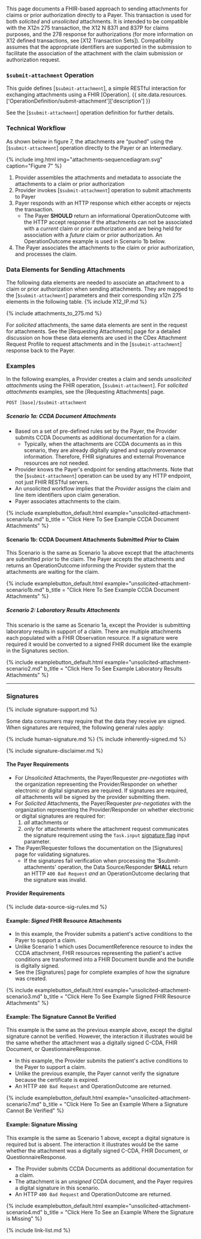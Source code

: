 

This page documents a FHIR-based approach to sending attachments for claims or prior authorization directly to a Payer. This transaction is used for both *solicited* and *unsolicited* attachments. It is intended to be compatible with the X12n 275 transaction, <span class="bg-success" markdown="1">the X12 N 837I and 837P for claims purposes, and the 278 response for authorizations (for more information on X12 defined transactions, see [X12 Transaction Sets]). Compatibility assumes that the appropriate identifiers are supported in the submission to facilitate the association of the attachment with the claim submission or authorization request.</span><!-- new-content -->

### `$submit-attachment` Operation

This guide defines [`$submit-attachment`], a simple RESTful interaction for exchanging attachments using a FHIR [Operation]. {{ site.data.resources.['OperationDefinition/submit-attachment']['description'] }}

See the [`$submit-attachment`] operation definition for further details.

### Technical Workflow

As shown below in figure 7, the attachments are “pushed” using the [`$submit-attachment`] operation directly to the Payer or an Intermediary.


{% include img.html img="attachments-sequencediagram.svg" caption="Figure 7" %}


1. Provider assembles the attachments and metadata to associate the attachments to a claim or prior authorization
2. Provider invokes [`$submit-attachment`] operation to submit attachments to Payer
3. Payer responds with an HTTP response which either accepts or rejects the transaction.
   - The Payer **SHOULD** return an informational OperationOutcome with the HTTP accept response if the attachments can not be associated with a *current* claim or prior authorization and are being held for association with a *future* claim or prior authorization.  An OperationOutcome example is used in Scenario 1b below.
4. The Payer associates the attachments to the claim or prior authorization, and processes the claim.


### Data Elements for Sending Attachments

The following data elements are needed to associate an attachment to a claim or prior authorization when sending attachments. <span class="bg-success" markdown="1">They are mapped to the [`$submit-attachment`] parameters and their corresponding x12n 275 elements in the following table. {% include X12_IP.md %} </span><!-- new-content -->

{% include attachments_to_275.md %}

For *solicited* attachments, the same data elements are sent in the request for attachments. See the [Requesting Attachments] page for a detailed discussion on how these data elements are used in the CDex Attachment Request Profile to request attachments and in the [`$submit-attachment`] response back to the Payer.

### Examples

In the following examples, a Provider creates a claim and sends *unsolicited attachments* using the FHIR operation, [`$submit-attachment`]. For *solicited attachments* examples, see the [Requesting Attachments] page.

`POST [base]/$submit-attachment`

##### Scenario 1a: CCDA Document Attachments

- Based on a set of pre-defined rules set by the Payer, the Provider submits CCDA Documents as additional documentation for a claim.
  - Typically, when the attachments are CCDA documents as in this scenario, they are already digitally signed and supply provenance information. Therefore, FHIR signatures and external Provenance resources are not needed.
- Provider knows the Payer's endpoint for sending attachments.  Note that the [`$submit-attachment`] operation can be used by any HTTP endpoint, not just FHIR RESTful servers.
- An unsolicited workflow implies that the *Provider* assigns the claim and line item identifiers upon claim generation.
- Payer associates attachments to the claim.

{% include examplebutton_default.html example="unsolicited-attachment-scenario1a.md" b_title = "Click Here To See Example CCDA Document Attachments" %}


#### Scenario 1b: CCDA Document Attachments Submitted *Prior* to Claim

This Scenario is the same as Scenario 1a above except that the attachments are submitted *prior* to the claim.  The Payer accepts the attachments and returns an OperationOutcome informing the Provider system that the attachments are waiting for the claim.

{% include examplebutton_default.html example="unsolicited-attachment-scenario1b.md" b_title = "Click Here To See Example CCDA Document Attachments" %}

##### Scenario 2: Laboratory Results Attachments

 This scenario is the same as Scenario 1a, except the Provider is submitting laboratory results in support of a claim.  There are multiple attachments each populated with a FHIR Observation resource. If a signature were required it would be converted to a signed FHIR document like the example in the Signatures section.

{% include examplebutton_default.html example="unsolicited-attachment-scenario2.md" b_title = "Click Here To See Example Laboratory Results Attachments" %}

---

### Signatures

{% include signature-support.md %}

Some data consumers may require that the data they receive are signed. When signatures are required, the following general rules apply:

{% include human-signature.md %}
{% include inherently-signed.md %}

{% include signature-disclaimer.md %}

#### The Payer Requirements

- For *Unsolicited* Attachments, the Payer/Requester *pre-negotiates* with the organization representing the Provider/Responder on whether electronic or digital signatures are required.  If signatures are required, *all* attachments will be signed by the provider submitting them.
- For *Solicited* Attachments, the Payer/Requester *pre-negotiates* with the organization representing the Provider/Responder on whether electronic or digital signatures are required for:
  1. *all* attachments or
  2. *only* for attachments where the attachment request communicates the signature requirement using the `Task.input` [signature flag](StructureDefinition-cdex-task-attachment-request-definitions.html#Task.input:signature) input parameter.
- The Payer/Requester follows the documentation on the [Signatures] page for validating signatures.
  - If the signatures fail verification when processing the '$submit-attachments' operation, the Data Source/Responder **SHALL** return an HTTP `400 Bad Request` *and* an OperationOutcome declaring that the signature was invalid.

#### Provider Requirements

{% include data-source-sig-rules.md %}

#### Example: *Signed* FHIR Resource Attachments

- In this example, the Provider submits a patient's active conditions to the Payer to support a <span class="bg-success" markdown="1">claim</span><!-- new-content -->.
- Unlike Scenario 1 which uses DocumentReference resource to index the CCDA attachment, FHIR resources representing the patient's active conditions are transformed into a FHIR Document bundle and the bundle is digitally signed.
- See the [Signatures] page for complete examples of how the signature was created.

{% include examplebutton_default.html example="unsolicited-attachment-scenario3.md" b_title = "Click Here To See Example Signed FHIR Resource Attachments" %}

#### Example: The Signature Cannot Be Verified

This example is the same as the previous example above, except the digital signature cannot be verified.  However, the interaction it illustrates would be the same whether the attachment was a digitally signed C-CDA, FHIR Document, or QuestionnaireResponse.

- In this example, the Provider submits the patient's active conditions to the Payer to support a <span class="bg-success" markdown="1">claim</span><!-- new-content -->.
- Unlike the previous example, the Payer cannot verify the signature because the certificate is expired.
- An HTTP `400 Bad Request` and OperationOutcome are returned.

{% include examplebutton_default.html example="unsolicited-attachment-scenario7.md" b_title = "Click Here To See an Example Where a Signature Cannot Be Verified" %}

#### Example: Signature Missing

This example is the same as Scenario 1 above, except a digital signature is required but is absent.  The interaction it illustrates would be the same whether the attachment was a digitally signed C-CDA, FHIR Document, or QuestionnaireResponse.

- The Provider submits CCDA Documents as additional documentation for a claim.
- The attachment is an *unsigned* CCDA document, and the Payer requires a digital signature in this scenario.
- An HTTP `400 Bad Request` and OperationOutcome are returned.

{% include examplebutton_default.html example="unsolicited-attachment-scenario4.md" b_title = "Click Here To See an Example Where the Signature is Missing" %}

{% include link-list.md %}

